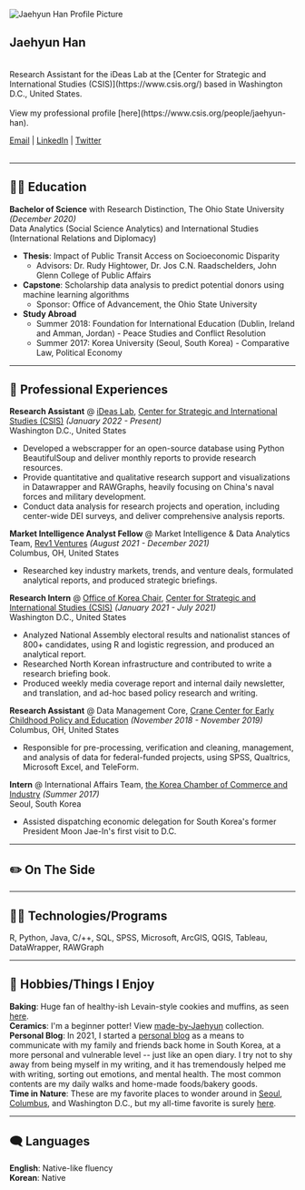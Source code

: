 
![Jaehyun Han Profile Picture](https://user-images.githubusercontent.com/45862440/157793704-7a918de7-e6ae-4d31-a11d-6dad3320a830.jpg)
<br/>



## **Jaehyun Han**
 <br/>
Research Assistant for the iDeas Lab at the [Center for Strategic and International Studies (CSIS)](https://www.csis.org/) based in Washington D.C., United States.<br/>
<br/>
View my professional profile [here](https://www.csis.org/people/jaehyun-han).

[Email](jhan@csis.org) | [LinkedIn](https://www.linkedin.com/in/jaehyunhan1109/) | [Twitter](https://twitter.com/Jaehyunhan_)  
<br/>

---

## 👩‍🎓 **Education**
**Bachelor of Science** with Research Distinction, The Ohio State University *(December 2020)* <br/>
Data Analytics (Social Science Analytics) and International Studies (International Relations and Diplomacy)
* **Thesis**: Impact of Public Transit Access on Socioeconomic Disparity
  - Advisors: Dr. Rudy Hightower, Dr. Jos C.N. Raadschelders, John Glenn College of Public Affairs 
* **Capstone**: Scholarship data analysis to predict potential donors using machine learning algorithms
  - Sponsor: Office of Advancement, the Ohio State University
* **Study Abroad**
  - Summer 2018: Foundation for International Education (Dublin, Ireland and Amman, Jordan) - Peace Studies and Conflict Resolution 
  - Summer 2017: Korea University (Seoul, South Korea) - Comparative Law, Political Economy

---

## 📑 **Professional Experiences**
**Research Assistant** @ [iDeas Lab](https://www.csis.org/programs/dracopoulos-ideas-lab), [Center for Strategic and International Studies (CSIS)](https://www.csis.org/) *(January 2022 - Present)* <br/>
Washington D.C., United States 
* Developed a webscrapper for an open-source database using Python BeautifulSoup and deliver monthly reports to provide research resources.
* Provide quantitative and qualitative research support and visualizations in Datawrapper and RAWGraphs, heavily focusing on China's naval forces and military development.
* Conduct data analysis for research projects and operation, including center-wide DEI surveys, and deliver comprehensive analysis reports. <br/>

**Market Intelligence Analyst Fellow** @ Market Intelligence & Data Analytics Team, [Rev1 Ventures](https://www.rev1ventures.com/) *(August 2021 - December 2021)* <br/>
Columbus, OH, United States
* Researched key industry markets, trends, and venture deals, formulated analytical reports, and produced strategic briefings. <br/>

**Research Intern** @ [Office of Korea Chair](https://www.csis.org/programs/korea-chair), [Center for Strategic and International Studies (CSIS)](https://www.csis.org/) *(January 2021 - July 2021)* <br/>
Washington D.C., United States <br/>
* Analyzed National Assembly electoral results and nationalist stances of 800+ candidates, using R and logistic regression, and produced an analytical report. 
* Researched North Korean infrastructure and contributed to write a research briefing book.
* Produced weekly media coverage report and internal daily newsletter, and  translation, and ad-hoc based policy research and writing. <br/>

**Research Assistant** @ Data Management Core, [Crane Center for Early Childhood Policy and Education](https://crane.osu.edu/) *(November 2018 - November 2019)* <br/>
Columbus, OH, United States
* Responsible for pre-processing, verification and cleaning, management, and analysis of data for federal-funded projects, using SPSS, Qualtrics, Microsoft Excel, and TeleForm.  <br/>

**Intern** @ International Affairs Team, [the Korea Chamber of Commerce and Industry](http://www.korcham.net/nCham/Service/Main/appl/Main.asp) *(Summer 2017)* <br/>
Seoul, South Korea
* Assisted dispatching economic delegation for South Korea's former President Moon Jae-In's first visit to D.C. <br/>

---

## ✏️ **On The Side**

---

## 👩‍💻 **Technologies/Programs**
R, Python, Java, C/++, SQL, SPSS, Microsoft, ArcGIS, QGIS, Tableau, DataWrapper, RAWGraph

---

## 🎨 **Hobbies/Things I Enjoy**
**Baking**: Huge fan of healthy-ish Levain-style cookies and muffins, as seen [here](). <br/>
**Ceramics**: I'm a beginner potter! View [made-by-Jaehyun]() collection. <br/>
**Personal Blog**: In 2021, I started a [personal blog](https://blog.naver.com/wogus981109) as a means to communicate with my family and friends back home in South Korea, at a more personal and vulnerable level -- just like an open diary. I try not to shy away from being myself in my writing, and it has tremendously helped me with writing, sorting out emotions, and mental health. The most common contents are my daily walks and home-made foods/bakery goods. <br/>
**Time in Nature**: These are my favorite places to wonder around in [Seoul](https://www.google.com/maps/place/Bukhansan/@37.6608321,126.9845782,2727m/data=!3m2!1e3!4b1!4m5!3m4!1s0x357cbdd5b945eccf:0xfb9486536d6d79f9!8m2!3d37.660833!4d126.993333), [Columbus](https://www.google.com/maps/place/Blendon+Woods+Metro+Park/@40.07487,-82.9173907,10546m/data=!3m1!1e3!4m9!1m2!2m1!1sbrenden+woods+metro+park!3m5!1s0x8838606908985b07:0x42199958120751e6!8m2!3d40.07487!4d-82.8823718!15sChhicmVuZGVuIHdvb2RzIG1ldHJvIHBhcmtaGiIYYnJlbmRlbiB3b29kcyBtZXRybyBwYXJrkgEEcGFya5oBI0NoWkRTVWhOTUc5blMwVkpRMEZuU1VSQmRrMVVMVmRCRUFF), and Washington D.C., but my all-time favorite is surely [here](https://www.google.com/maps/place/Chiri-san/@35.3369436,127.7218007,2811m/data=!3m2!1e3!4b1!4m5!3m4!1s0x356e4c7b8a83dafd:0x3f72563fe6e62f59!8m2!3d35.3369444!4d127.7305555). <br/> 

---

## 🗨️ **Languages**
**English**: Native-like fluency <br/>
**Korean**: Native <br/>



